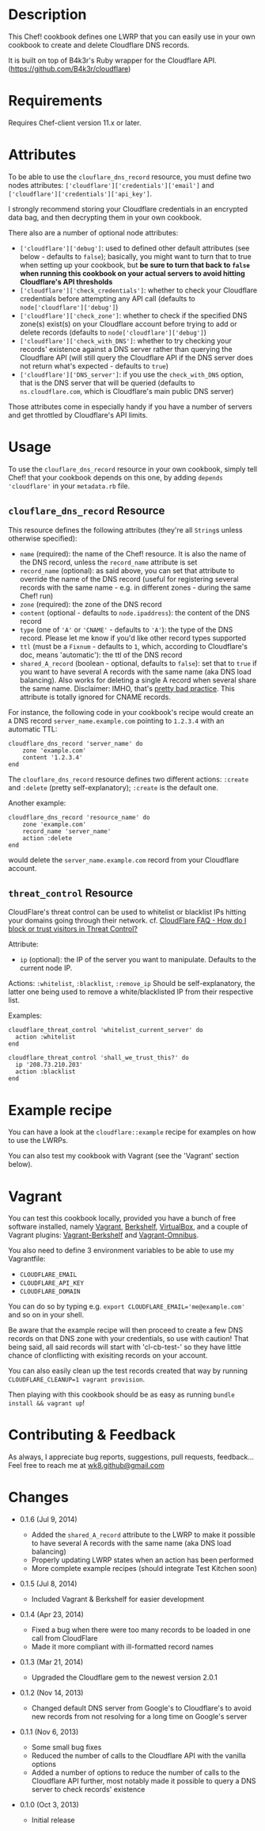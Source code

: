 Description
===========

This Chef! cookbook defines one LWRP that you can easily use in your own cookbook to create and delete Cloudflare DNS records.

It is built on top of B4k3r's Ruby wrapper for the Cloudflare API. (https://github.com/B4k3r/cloudflare)

Requirements
============

Requires Chef-client version 11.x or later.

Attributes
==========

To be able to use the `clouflare_dns_record` resource, you must define two nodes attributes: `['cloudflare']['credentials']['email']` and `['cloudflare']['credentials']['api_key']`.

I strongly recommend storing your Cloudflare credentials in an encrypted data bag, and then decrypting them in your own cookbook. 

There also are a number of optional node attributes:

* `['cloudflare']['debug']`: used to defined other default attributes (see below - defaults to `false`); basically, you might want to turn that to true when setting up your cookbook, but **be sure to turn that back to `false` when running this cookbook on your actual servers to avoid hitting Cloudflare's API thresholds**
* `['cloudflare']['check_credentials']`: whether to check your Cloudflare credentials before attempting any API call (defaults to `node['cloudflare']['debug']`)
* `['cloudflare']['check_zone']`: whether to check if the specified DNS zone(s) exist(s) on your Cloudflare account before trying to add or delete records (defaults to `node['cloudflare']['debug']`)
* `['cloudflare']['check_with_DNS']`: whether to try checking your records' existence against a DNS server rather than querying the Cloudflare API (will still query the Cloudflare API if the DNS server does not return what's expected - defaults to `true`)
* `['cloudflare']['DNS_server']`: if you use the `check_with_DNS` option, that is the DNS server that will be queried (defaults to `ns.cloudflare.com`, which is Cloudflare's main public DNS server)

Those attributes come in especially handy if you have a number of servers and get throttled by Cloudflare's API limits.

Usage
=====

To use the `clouflare_dns_record` resource in your own cookbook, simply tell Chef! that your cookbook depends on this one, by adding `depends 'cloudflare'` in your `metadata.rb` file.

`clouflare_dns_record` Resource
-------------------------------

This resource defines the following attributes (they're all `String`s unless otherwise specified):

* `name` (required): the name of the Chef! resource. It is also the name of the DNS record, unless the `record_name` attribute is set
* `record_name` (optional): as said above, you can set that attribute to override the name of the DNS record (useful for registering several records with the same name - e.g. in different zones - during the same Chef! run)
* `zone` (required): the zone of the DNS record
* `content` (optional - defaults to `node.ipaddress`): the content of the DNS record
* `type` (one of `'A'` or `'CNAME'` - defaults to `'A'`): the type of the DNS record. Please let me know if you'd like other record types supported
* `ttl` (must be a `Fixnum` - defaults to `1`, which, according to Cloudflare's doc, means 'automatic'): the ttl of the DNS record
* `shared_A_record` (boolean - optional, defaults to `false`): set that to `true` if you want to have several A records with the same name (aka DNS load balancing). Also works for deleting a single A record when several share the same name. Disclaimer: IMHO, that's [pretty bad practice](http://bitplex.me/2008/09/why-round-robin-dns-is-bad.html). This attribute is totally ignored for CNAME records.

For instance, the following code in your cookbook's recipe would create an `A` DNS record `server_name.example.com` pointing to `1.2.3.4` with an automatic TTL:

    cloudflare_dns_record 'server_name' do
        zone 'example.com'
        content '1.2.3.4'
    end

The `clouflare_dns_record` resource defines two different actions: `:create` and `:delete` (pretty self-explanatory); `:create` is the default one.

Another example:

    cloudflare_dns_record 'resource_name' do
        zone 'example.com'
        record_name 'server_name'
        action :delete
    end

would delete the `server_name.example.com` record from your Cloudflare account.

`threat_control` Resource
-------------------------------
CloudFlare's threat control can be used to whitelist or blacklist IPs hitting your domains going through their network.
cf. [CloudFlare FAQ - How do I block or trust visitors in Threat Control?](https://support.cloudflare.com/hc/en-us/articles/200171266-How-do-I-block-or-trust-visitors-in-Threat-Control-)

Attribute:

* `ip` (optional): the IP of the server you want to manipulate. Defaults to the current node IP.

Actions: `:whitelist`, `:blacklist`, `:remove_ip`
Should be self-explanatory, the latter one being used to remove a white/blacklisted IP from their respective list.

Examples:

    cloudflare_threat_control 'whitelist_current_server' do
      action :whitelist
    end

    cloudflare_threat_control 'shall_we_trust_this?' do
      ip '208.73.210.203'
      action :blacklist
    end


Example recipe
==============

You can have a look at the `cloudflare::example` recipe for examples on how to use the LWRPs.

You can also test my cookbook with Vagrant (see the 'Vagrant' section below).

Vagrant
=======

You can test this cookbook locally, provided you have a bunch of free software installed, namely [Vagrant](https://www.vagrantup.com/downloads), [Berkshelf](http://berkshelf.com/), [VirtualBox](https://www.virtualbox.org/), and a couple of Vagrant plugins: [Vagrant-Berkshelf](https://github.com/berkshelf/vagrant-berkshelf) and [Vagrant-Omnibus](https://github.com/schisamo/vagrant-omnibus).

You also need to define 3 environment variables to be able to use my Vagrantfile:

* `CLOUDFLARE_EMAIL`
* `CLOUDFLARE_API_KEY`
* `CLOUDFLARE_DOMAIN`

You can do so by typing e.g. `export CLOUDFLARE_EMAIL='me@example.com'` and so on in your shell.

Be aware that the example recipe will then proceed to create a few DNS records on that DNS zone with your credentials, so use with caution! That being said, all said records will start with 'cl-cb-test-' so they have little chance of clonflicting with exisiting records on your account.

You can also easily clean up the test records created that way by running `CLOUDFLARE_CLEANUP=1 vagrant provision`.

Then playing with this cookbook should be as easy as running `bundle install && vagrant up`!

Contributing & Feedback
=======================

As always, I appreciate bug reports, suggestions, pull requests, feedback...
Feel free to reach me at <wk8.github@gmail.com>

Changes
=======

* 0.1.6 (Jul 9, 2014)
    * Added the `shared_A_record` attribute to the LWRP to make it possible to have several A records with the same name (aka DNS load balancing)
    * Properly updating LWRP states when an action has been performed
    * More complete example recipes (should integrate Test Kitchen soon)

* 0.1.5 (Jul 8, 2014)
    * Included Vagrant & Berkshelf for easier development

* 0.1.4 (Apr 23, 2014)
    * Fixed a bug when there were too many records to be loaded in one call from CloudFlare
    * Made it more compliant with ill-formatted record names

* 0.1.3 (Mar 21, 2014)
    * Upgraded the Cloudflare gem to the newest version 2.0.1

* 0.1.2 (Nov 14, 2013)
    * Changed default DNS server from Google's to Cloudflare's to avoid new records from not resolving for a long time on Google's server

* 0.1.1 (Nov 6, 2013)
    * Some small bug fixes
    * Reduced the number of calls to the Cloudflare API with the vanilla options
    * Added a number of options to reduce the number of calls to the Cloudflare API further, most notably made it possible to query a DNS server to check records' existence

* 0.1.0 (Oct 3, 2013)
    * Initial release
